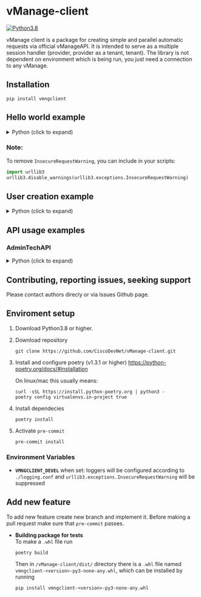 # vManage-client
[![Python3.8](https://img.shields.io/static/v1?label=Python&logo=Python&color=3776AB&message=3.8)](https://www.python.org/)

vManage client is a package for creating simple and parallel automatic requests via official vManageAPI. It is intended to serve as a multiple session handler (provider, provider as a tenant, tenant). The library is not dependent on environment which is being run, you just need a connection to any vManage.

## Installation
```console
pip install vmngclient
```

## Hello world example

<details>
    <summary>Python (click to expand)</summary>

```Python
from vmngclient.session import create_vManageSession


base_url = "sandbox-sdwan-2.cisco.com"
username = "devnetuser"
password = "RG!_Yw919_83"
session = create_vManageSession(url=base_url, username=username, password=password)


>>> "Logged as devnetuser. The session type is SessionType.TENANT"
>>> {'title': 'Cisco vManage', 'version': '20.4.2.1', 'applicationVersion': '20.4R-vbamboo-16-Dec-2021 19:07:17 PST', 'applicationServer': 'vmanage', 'copyright': 'Copyright (c) 2022, Cisco. All rights reserved.', 'time': '2022-12-01 13:45:44', 'timeZone': 'UTC', 'logo': '/dataservice/client/logo.png'}
```
</details>

### Note:
To remove `InsecureRequestWarning`, you can include in your scripts:
```Python
import urllib3
urllib3.disable_warnings(urllib3.exceptions.InsecureRequestWarning)
```

## User creation example

<details>
    <summary>Python (click to expand)</summary>

```Python
from vmngclient.api.administration import UserAlreadyExistsError, UserApi
from vmngclient.dataclasses import User
from vmngclient.session import create_vManageSession

session = create_vManageSession(url=..., username=..., password=...)
user_api = UserApi(session)

test_user = User(
    group=["basic"],
    description="Demo User",
    username="demouser",
    password="password",
    locale="en_US",
    resource_group="global"
)

try:
    user_api.create_user(test_user)
except UserAlreadyExistsError as error:
    print(f"User {username} already exists.")
```
</details>

## API usage examples

### AdminTechAPI

<details>
    <summary>Python (click to expand)</summary>

```Python
from vmngclient.session import create_vManageSession
from vmngclient.api.admin_tech_api import AdminTechAPI

session = create_vManageSession(url=..., username=..., password=...)
admintech = AdminTechAPI(session)
filename = admintech.generate("172.16.255.11")
admintech.download(filename)
admintech.delete(filename)
```

</details>


## Contributing, reporting issues, seeking support
Please contact authors direcly or via Issues Github page.

## **Enviroment setup**
1. Download Python3.8 or higher.
2. Download repository
    ```
    git clone https://github.com/CiscoDevNet/vManage-client.git
    ```
3. Install and configure poetry (v1.3.1 or higher)
    https://python-poetry.org/docs/#installation

    On linux/mac this usually means:
    ```
    curl -sSL https://install.python-poetry.org | python3 -
    poetry config virtualenvs.in-project true
    ```
4. Install dependecies 
    ```
    poetry install
    ```
5. Activate `pre-commit`
    ```
    pre-commit install
    ```
### **Environment Variables**
- **`VMNGCLIENT_DEVEL`** when set: loggers will be configured according to `./logging.conf` and `urllib3.exceptions.InsecureRequestWarning` will be suppressed

## **Add new feature**
To add new feature create new branch and implement it. Before making a pull request make sure that `pre-commit` passes.
- **Building package for tests**\
    To make a `.whl` file run
    ```
    poetry build
    ```
    Then in `/vManage-client/dist/` directory there is a `.whl` file named `vmngclient-<version>-py3-none-any.whl`, which can be installed by running
    ```
    pip install vmngclient-<version>-py3-none-any.whl
    ```
